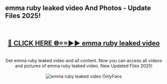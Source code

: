 <h2>emma ruby leaked video And Photos - Update Files 2025!</h2>
<br>
<div align="center">
<h2><a href="https://linkcuts.com/hfmhzwbr" rel="nofollow">🔴 CLICK HERE 🌐==►► emma ruby leaked video</a></h2>
<br>
Get emma ruby leaked video and all content. Now you can access all videos and pictures of emma ruby leaked video. New Updated Files 2025!
<br>
<br>
<a href="https://linkcuts.com/hfmhzwbr" rel="nofollow" data-target="animated-image.originalLink"><img src="https://i.ibb.co.com/WyWwxjT/player-gif2.gif" alt="emma ruby leaked video OnlyFans" style="max-width: 100%; display: inline-block;" data-target="animated-image.originalImage"></a>
</div>
<br>